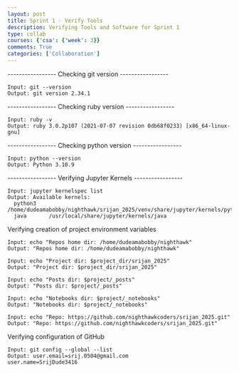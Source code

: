```yaml
---
layout: post
title: Sprint 1 - Verify Tools
description: Verifying Tools and Software for Sprint 1
type: collab
courses: {'csa': {'week': 3}}
comments: True
categories: ['Collaboration']
---
```


----------------- Checking git version -----------------
```
Input: git --version
Output: git version 2.34.1
```
----------------- Checking ruby version -----------------
```
Input: ruby -v
Output: ruby 3.0.2p107 (2021-07-07 revision 0db68f0233) [x86_64-linux-gnu]
```
----------------- Checking python version -----------------
```
Input: python --version
Output: Python 3.10.9
```
----------------- Verifying Jupyter Kernels -----------------
```
Input: jupyter kernelspec list
Output: Available kernels:
  python3    /home/dudeamabobby/nighthawk/srijan_2025/venv/share/jupyter/kernels/python3
  java       /usr/local/share/jupyter/kernels/java
```
Verifying creation of project environment variables
```
Input: echo "Repos home dir: /home/dudeamabobby/nighthawk"
Output: "Repos home dir: /home/dudeamabobby/nighthawk"
```
```
Input: echo "Project dir: $project_dir/srijan_2025"
Output: "Project dir: $project_dir/srijan_2025"
```
```
Input: echo "Posts dir: $project/_posts"
Output: "Posts dir: $project/_posts"
```
```
Input: echo "Notebooks dir: $project/_notebooks"
Output: "Notebooks dir: $project/_notebooks"
```
```
Input: echo "Repo: https://github.com/nighthawkcoders/srijan_2025.git"
Output: "Repo: https://github.com/nighthawkcoders/srijan_2025.git"
```
Verifying configuration of GitHub 
```
Input: git config --global --list
Output: user.email=srij.0504@gmail.com
user.name=SrijDude3416
```
